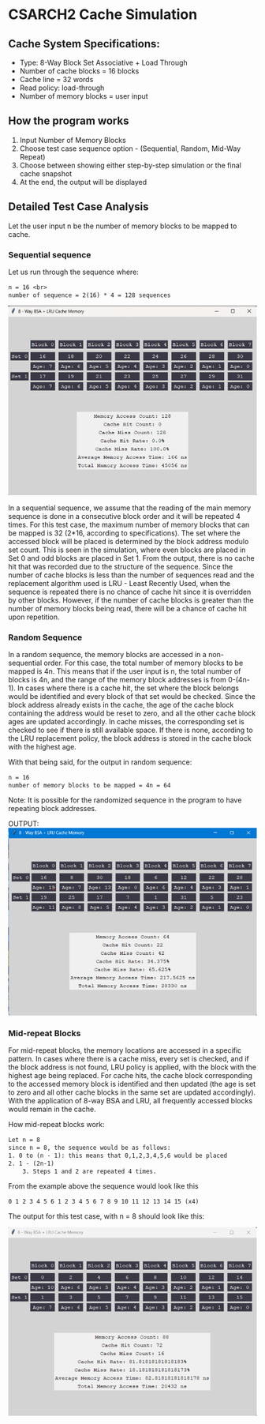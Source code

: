 # CSARCH2 Cache Simulation
## Cache System Specifications:
- Type: 8-Way Block Set Associative + Load Through
- Number of cache blocks = 16 blocks
- Cache line = 32 words
- Read policy: load-through
- Number of memory blocks = user input

## How the program works
1. Input Number of Memory Blocks
2. Choose test case sequence option - (Sequential, Random, Mid-Way Repeat)
3. Choose between showing either step-by-step simulation or the final cache snapshot
3. At the end, the output will be displayed

## Detailed Test Case Analysis
Let the user input n be the number of memory blocks to be mapped to cache.

### Sequential sequence
Let us run through the sequence where:

    n = 16 <br>
    number of sequence = 2(16) * 4 = 128 sequences

![sequential-output](images/Final_Snapshot_Sequential.png)

In a sequential sequence, we assume that the reading of the main memory sequence is done in a consecutive block order and it will be repeated 4 times. For this test case, the maximum number of memory blocks that can be mapped is 32 (2*16, according to specifications). The set where the accessed block will be placed is determined by the block address modulo set count. This is seen in the simulation, where even blocks are placed in Set 0 and odd blocks are placed in Set 1. From the output, there is no cache hit that was recorded due to the structure of the sequence. Since the number of cache blocks is less than the number of sequences read and the replacement algorithm used is LRU - Least Recently Used, when the sequence is repeated there is no chance of cache hit since it is overridden by other blocks. However, if the number of cache blocks is greater than the number of memory blocks being read, there will be a chance of cache hit upon repetition. 

### Random Sequence
In a random sequence, the memory blocks are accessed in a non-sequential order. For this case, the total number of memory blocks to be mapped is 4n. This means that if the user input is n, the total number of blocks is 4n, and the range of the memory block addresses is from 0-(4n-1). In cases where there is a cache hit, the set where the block belongs would be identified and every block of that set would be checked. Since the block address already exists in the cache, the age of the cache block containing the address would be reset to zero, and all the other cache block ages are updated accordingly. In cache misses, the corresponding set is checked to see if there is still available space. If there is none, according to the LRU replacement policy, the block address is stored in the cache block with the highest age. 

With that being said, for the output in random sequence:

 	n = 16
	number of memory blocks to be mapped = 4n = 64 

Note: It is possible for the randomized sequence in the program to have repeating block addresses.
 
OUTPUT: 
![github-small](images/Final_Snapshot_Random.png)


### Mid-repeat Blocks
For mid-repeat blocks, the memory locations are accessed in a specific pattern. In cases where there is a cache miss, every set is checked, and if the block address is not found, LRU policy is applied, with the block with the highest age being replaced. For cache hits, the cache block corresponding to the accessed memory block is identified and then updated (the age is set to zero and all other cache blocks in the same set are updated accordingly).  With the application of 8-way BSA and LRU, all frequently accessed blocks would remain in the cache.

How mid-repeat blocks work:

	Let n = 8
 	since n = 8, the sequence would be as follows:
  	1. 0 to (n - 1): this means that 0,1,2,3,4,5,6 would be placed
   	2. 1 - (2n-1)
    	3. Steps 1 and 2 are repeated 4 times.

From the example above the sequence would look like this 

 	0 1 2 3 4 5 6 1 2 3 4 5 6 7 8 9 10 11 12 13 14 15 (x4)

The output for this test case, with n = 8 should look like this:

![github-small](images/Final_Snapshot_Mid.png)
